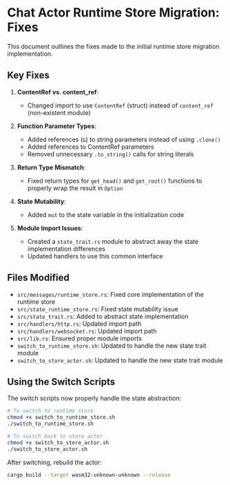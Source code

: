 # Chat Actor Runtime Store Migration: Fixes

This document outlines the fixes made to the initial runtime store migration implementation.

## Key Fixes

1. **ContentRef vs. content_ref**:
   - Changed import to use `ContentRef` (struct) instead of `content_ref` (non-existent module)

2. **Function Parameter Types**:
   - Added references (`&`) to string parameters instead of using `.clone()`
   - Added references to ContentRef parameters
   - Removed unnecessary `.to_string()` calls for string literals

3. **Return Type Mismatch**:
   - Fixed return types for `get_head()` and `get_root()` functions to properly wrap the result in `Option`

4. **State Mutability**:
   - Added `mut` to the state variable in the initialization code

5. **Module Import Issues**:
   - Created a `state_trait.rs` module to abstract away the state implementation differences
   - Updated handlers to use this common interface

## Files Modified

- `src/messages/runtime_store.rs`: Fixed core implementation of the runtime store
- `src/state_runtime_store.rs`: Fixed state mutability issue
- `src/state_trait.rs`: Added to abstract state implementation
- `src/handlers/http.rs`: Updated import path
- `src/handlers/websocket.rs`: Updated import path
- `src/lib.rs`: Ensured proper module imports
- `switch_to_runtime_store.sh`: Updated to handle the new state trait module
- `switch_to_store_actor.sh`: Updated to handle the new state trait module

## Using the Switch Scripts

The switch scripts now properly handle the state abstraction:

```bash
# To switch to runtime store
chmod +x switch_to_runtime_store.sh
./switch_to_runtime_store.sh

# To switch back to store actor
chmod +x switch_to_store_actor.sh
./switch_to_store_actor.sh
```

After switching, rebuild the actor:

```bash
cargo build --target wasm32-unknown-unknown --release
```
